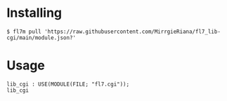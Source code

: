 
# Installing

```
$ fl7m pull 'https://raw.githubusercontent.com/MirrgieRiana/fl7_lib-cgi/main/module.json?'
```

# Usage

```
lib_cgi : USE(MODULE(FILE; "fl7.cgi"));
lib_cgi
```
